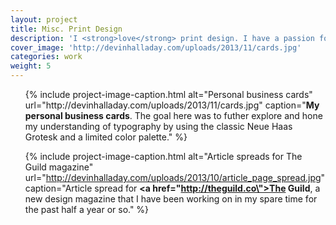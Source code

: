 ```yaml
---
layout: project
title: Misc. Print Design
description: 'I <strong>love</strong> print design. I have a passion for typography and layouts that honor their content in a printed, tangible form. These are print designs created for clients and studio projects.'
cover_image: 'http://devinhalladay.com/uploads/2013/11/cards.jpg'
categories: work
weight: 5
---
```

<ul class="small-block-grid-1 large-block-grid-2">
  {% include project-image-caption.html alt="Personal business cards" url="http://devinhalladay.com/uploads/2013/11/cards.jpg" caption="<strong>My personal business cards</strong>. The goal here was to futher explore and hone my understanding of typography by using the classic Neue Haas Grotesk and a limited color palette." %}

  {% include project-image-caption.html alt="Article spreads for The Guild magazine" url="http://devinhalladay.com/uploads/2013/10/article_page_spread.jpg" caption="Article spread for <strong><a href=\"http://theguild.co\">The Guild</a></strong>, a new design magazine that I have been working on in my spare time for the past half a year or so." %}
</ul>
